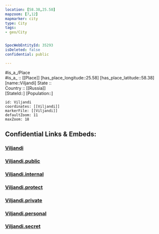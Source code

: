 ```yaml
---
location: [58.38,25.58] 
mapzoom: [7,12] 
mapmarker: city 
type: City
tags:
- geo/City


SpocWebEntityId: 35293
isDeleted: false
confidential: public

---
```

#is_a_/Place  
#is_a_ :: [[Place]] 
[has_place_longitude::25.58] 
[has_place_latitude::58.38] 
[name::Viljandi] 
State ::  
Country :: [[Russia]]  
[StateId::] 
[Population::] 



```leaflet
id: Viljandi
coordinates: [[Viljandi]] 
markerFile: [[Viljandi]] 
defaultZoom: 11 
maxZoom: 18
```


## Confidential Links & Embeds: 

### [Viljandi](/_Standards/Earth/Continent/Europe/Europe~North/Estonia/Counties~Estonia/Viljandi/City/Viljandi.md) 

### [Viljandi.public](/_public/Earth/Continent/Europe/Europe~North/Estonia/Counties~Estonia/Viljandi/City/Viljandi.public.md) 

### [Viljandi.internal](/_internal/Earth/Continent/Europe/Europe~North/Estonia/Counties~Estonia/Viljandi/City/Viljandi.internal.md) 

### [Viljandi.protect](/_protect/Earth/Continent/Europe/Europe~North/Estonia/Counties~Estonia/Viljandi/City/Viljandi.protect.md) 

### [Viljandi.private](/_private/Earth/Continent/Europe/Europe~North/Estonia/Counties~Estonia/Viljandi/City/Viljandi.private.md) 

### [Viljandi.personal](/_personal/Earth/Continent/Europe/Europe~North/Estonia/Counties~Estonia/Viljandi/City/Viljandi.personal.md) 

### [Viljandi.secret](/_secret/Earth/Continent/Europe/Europe~North/Estonia/Counties~Estonia/Viljandi/City/Viljandi.secret.md)

